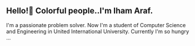 ## Hello!👋 Colorful people..I'm Iham Araf.
I'm a passionate problem solver. Now I'm a student of Computer Science and Engineering in United International University. Currently I'm so hungry …
<!--
**I-Araf/I-Araf** is a ✨ _special_ ✨ repository because its `README.md` (this file) appears on your GitHub profile.

Here are some ideas to get you started:

- 🔭 I’m currently working on ...your problem which u can't solve
- 🌱 I’m currently learning ...inner feelings of computer
- 👯 I’m looking to collaborate on ...*C++ problems*
- 💬 Ask me about ...everything except age and salary
- 📫 How to reach me: ...ihamaraf805@gmail.com
- 😄 Pronouns: ...noBody
- ⚡ Fun fact: ...why there is no lnguge to decode human mind?
-->
